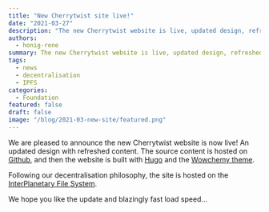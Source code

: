 ```yaml
---
title: "New Cherrytwist site live!"
date: "2021-03-27"
description: "The new Cherrytwist website is live, updated design, refreshed content, blazingly fast"
authors:
  - honig-rene
summary: The new Cherrytwist website is live, updated design, refreshed content, blazingly fast
tags:
  - news
  - decentralisation
  - IPFS
categories:
  - Foundation
featured: false
draft: false
image: "/blog/2021-03-new-site/featured.png"
---
```


We are pleased to announce the new Cherrytwist website is now live!
An updated design with refreshed content. The source content is hosted on [Github](https://github.com/cherrytwist/website), and then the website is built with [Hugo](https://gohugo.io) and the [Wowchemy theme](https://wowchemy.com).

Following our decentralisation philosophy, the site is hosted on the [InterPlanetary File System](https://ipfs.tech/).

We hope you like the update and blazingly fast load speed...
